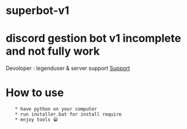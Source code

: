 # superbot-v1
<h1> discord gestion bot v1 incomplete and not fully work </h1>

<p>Devoloper  : legenduser & server support <a href = "https://discord.gg/hubadn" target ="_blank">Support</a></p>


<h1>How to use</h1>

<ul>

    * have python on your computer
    * run installer.bat for install require
    * enjoy tools 😁

</ul>

